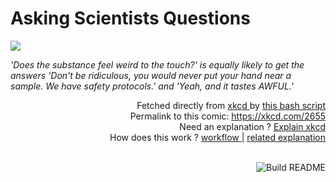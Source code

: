 # <b>Asking Scientists Questions</b>

[![](https://imgs.xkcd.com/comics/asking_scientists_questions.png)](https://xkcd.com/2655)

<i>&#39;Does the substance feel weird to the touch?&#39; is equally likely to get the answers &#39;Don&#39;t be ridiculous, you would never put your hand near a sample. We have safety protocols.&#39; and &#39;Yeah, and it tastes AWFUL.&#39;</i>

<div align="right">
  Fetched directly from
  <a href="https://xkcd.com">
    xkcd
  </a>
  by
  <a href="https://github.com/Vanille-N/Vanille-N/blob/master/fetch">
    this bash script
  </a>
</div>
<div align="right">
  Permalink to this comic:
  <a href="https://xkcd.com/2655">
    https://xkcd.com/2655
  </a>
</div>
<div align="right">
  Need an explanation ?
  <a href="https://www.explainxkcd.com/wiki/index.php/2655">
    Explain xkcd
  </a>
</div>
<div align="right">
  How does this work ?
  <a href="https://github.com/Vanille-N/Vanille-N/blob/master/.github/workflows/build.yml">
    workflow
  </a>
  |
  <a href="https://simonwillison.net/2020/Jul/10/self-updating-profile-readme/">
    related explanation
  </a>
</div><br>

<a href="https://github.com/Vanille-N/Vanille-N/actions"><img src="https://github.com/Vanille-N/Vanille-N/workflows/Build%20README/badge.svg" align="right" alt="Build README"></a>

